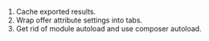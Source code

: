 
1. Cache exported results.
2. Wrap offer attribute settings into tabs.
3. Get rid of module autoload and use composer autoload.

